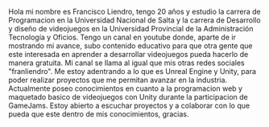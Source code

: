 Hola mi nombre es Francisco Liendro, tengo 20 años y estudio la carrera de Programacion en la Universidad Nacional de Salta y la carrera de Desarrollo y diseño de videojuegos en la Universidad Provincial de la Administración Tecnología y Oficios.
Tengo un canal en youtube donde, aparte de ir mostrando mi avance, subo contenido educativo para que otra gente que este interesada en aprender a desarrollar videojuegos pueda hacerlo de manera gratuita. Mi canal se llama al igual que mis otras redes sociales "franliendro".
Me estoy adentrando a lo que es Unreal Engine y Unity, para poder realizar proyectos que me permitan avanzar en la industria. Actualmente poseo conocimientos en cuanto a la programacion web y maquetado basico de videojuegos con Unity durante la participacion de GameJams.
Estoy abierto a escuchar proyectos y a colaborar con lo que pueda que este dentro de mis conocimientos, gracias.
